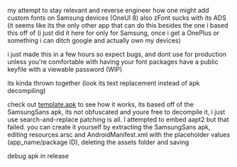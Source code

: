 my attempt to stay relevant and reverse engineer how one might add custom fonts on Samsung devices (OneUI 8) also zFont sucks with its ADS (it seems like its the only other app that can do this besides the one i based this off of (i just did it here for only for Samsung, once i get a OnePlus or something i can ditch google and actually own my devices)

i just made this in a few hours so expect bugs, and dont use for production unless you're comfortable with having your font packages have a public keyfile with a viewable password (WIP)

its kinda thrown together (look its text replacement instead of apk decompiling)

check out [template.apk](https://github.com/jeeneo/fonts/blob/main/android/app/src/main/assets/template.apk) to see how it works, its based off of the SamsungSans apk, its not obfuscated and youre free to decompile it, i just use search-and-replace patching is all. I attempted to embed aapt2 but that failed. you can create it yourself by extracting the SamsungSans apk, editing resources.arsc and AndroidManifest.xml with the placeholder values (app_name/package ID), deleting the assets folder and saving

debug apk in release
